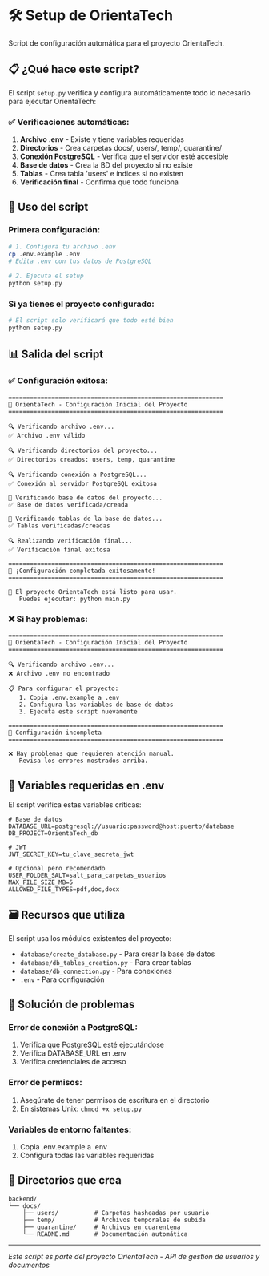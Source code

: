 # 🛠️ Setup de OrientaTech

Script de configuración automática para el proyecto OrientaTech.

## 📋 ¿Qué hace este script?

El script `setup.py` verifica y configura automáticamente todo lo necesario para ejecutar OrientaTech:

### ✅ Verificaciones automáticas:
1. **Archivo .env** - Existe y tiene variables requeridas
2. **Directorios** - Crea carpetas docs/, users/, temp/, quarantine/
3. **Conexión PostgreSQL** - Verifica que el servidor esté accesible
4. **Base de datos** - Crea la BD del proyecto si no existe
5. **Tablas** - Crea tabla 'users' e índices si no existen
6. **Verificación final** - Confirma que todo funciona

## 🚀 Uso del script

### Primera configuración:
```bash
# 1. Configura tu archivo .env
cp .env.example .env
# Edita .env con tus datos de PostgreSQL

# 2. Ejecuta el setup
python setup.py
```

### Si ya tienes el proyecto configurado:
```bash
# El script solo verificará que todo esté bien
python setup.py
```

## 📊 Salida del script

### ✅ Configuración exitosa:
```
============================================================
🚀 OrientaTech - Configuración Inicial del Proyecto
============================================================

🔍 Verificando archivo .env...
✅ Archivo .env válido

🔍 Verificando directorios del proyecto...
✅ Directorios creados: users, temp, quarantine

🔍 Verificando conexión a PostgreSQL...
✅ Conexión al servidor PostgreSQL exitosa

🔧 Verificando base de datos del proyecto...
✅ Base de datos verificada/creada

🔧 Verificando tablas de la base de datos...
✅ Tablas verificadas/creadas

🔍 Realizando verificación final...
✅ Verificación final exitosa

============================================================
🎉 ¡Configuración completada exitosamente!
============================================================

🚀 El proyecto OrientaTech está listo para usar.
   Puedes ejecutar: python main.py
```

### ❌ Si hay problemas:
```
============================================================
🚀 OrientaTech - Configuración Inicial del Proyecto
============================================================

🔍 Verificando archivo .env...
❌ Archivo .env no encontrado

📋 Para configurar el proyecto:
   1. Copia .env.example a .env
   2. Configura las variables de base de datos
   3. Ejecuta este script nuevamente

============================================================
🛑 Configuración incompleta
============================================================

❌ Hay problemas que requieren atención manual.
   Revisa los errores mostrados arriba.
```

## 🔧 Variables requeridas en .env

El script verifica estas variables críticas:

```env
# Base de datos
DATABASE_URL=postgresql://usuario:password@host:puerto/database
DB_PROJECT=OrientaTech_db

# JWT
JWT_SECRET_KEY=tu_clave_secreta_jwt

# Opcional pero recomendado
USER_FOLDER_SALT=salt_para_carpetas_usuarios
MAX_FILE_SIZE_MB=5
ALLOWED_FILE_TYPES=pdf,doc,docx
```

## 🗃️ Recursos que utiliza

El script usa los módulos existentes del proyecto:

- `database/create_database.py` - Para crear la base de datos
- `database/db_tables_creation.py` - Para crear tablas
- `database/db_connection.py` - Para conexiones
- `.env` - Para configuración

## 🚨 Solución de problemas

### Error de conexión a PostgreSQL:
1. Verifica que PostgreSQL esté ejecutándose
2. Verifica DATABASE_URL en .env
3. Verifica credenciales de acceso

### Error de permisos:
1. Asegúrate de tener permisos de escritura en el directorio
2. En sistemas Unix: `chmod +x setup.py`

### Variables de entorno faltantes:
1. Copia .env.example a .env
2. Configura todas las variables requeridas

## 📁 Directorios que crea

```
backend/
└── docs/
    ├── users/          # Carpetas hasheadas por usuario
    ├── temp/           # Archivos temporales de subida
    ├── quarantine/     # Archivos en cuarentena
    └── README.md       # Documentación automática
```

---
*Este script es parte del proyecto OrientaTech - API de gestión de usuarios y documentos*